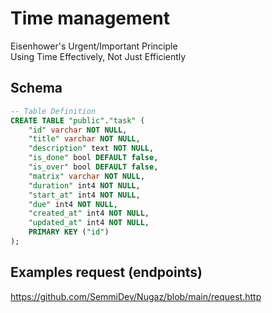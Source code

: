 # Time management

Eisenhower's Urgent/Important Principle\
Using Time Effectively, Not Just Efficiently

## Schema
```sql
-- Table Definition
CREATE TABLE "public"."task" (
    "id" varchar NOT NULL,
    "title" varchar NOT NULL,
    "description" text NOT NULL,
    "is_done" bool DEFAULT false,
    "is_over" bool DEFAULT false,
    "matrix" varchar NOT NULL,
    "duration" int4 NOT NULL,
    "start_at" int4 NOT NULL,
    "due" int4 NOT NULL,
    "created_at" int4 NOT NULL,
    "updated_at" int4 NOT NULL,
    PRIMARY KEY ("id")
);
```

## Examples request (endpoints)
https://github.com/SemmiDev/Nugaz/blob/main/request.http

